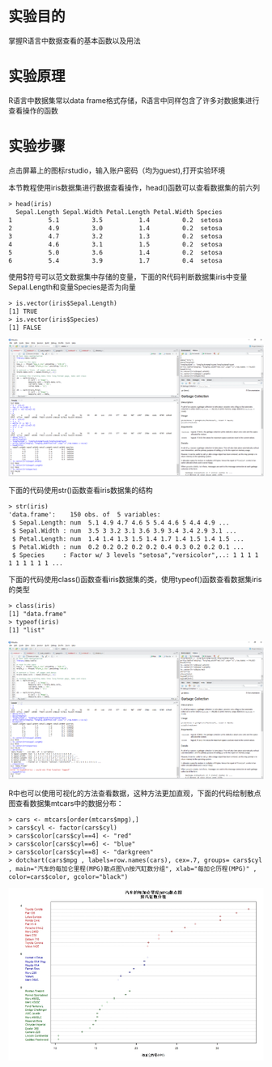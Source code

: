 # 实验目的

掌握R语言中数据查看的基本函数以及用法

# 实验原理

R语言中数据集常以data frame格式存储，R语言中同样包含了许多对数据集进行查看操作的函数

# 实验步骤

点击屏幕上的图标rstudio，输入账户密码（均为guest),打开实验环境

本节教程使用iris数据集进行数据查看操作，head\(\)函数可以查看数据集的前六列

```
> head(iris)
  Sepal.Length Sepal.Width Petal.Length Petal.Width Species
1          5.1         3.5          1.4         0.2  setosa
2          4.9         3.0          1.4         0.2  setosa
3          4.7         3.2          1.3         0.2  setosa
4          4.6         3.1          1.5         0.2  setosa
5          5.0         3.6          1.4         0.2  setosa
6          5.4         3.9          1.7         0.4  setosa
```

使用$符号可以范文数据集中存储的变量，下面的R代码判断数据集iris中变量Sepal.Length和变量Species是否为向量

```
> is.vector(iris$Sepal.Length)
[1] TRUE
> is.vector(iris$Species)
[1] FALSE
```

![](/images/1-2-2-1_20171107071850.050.png)

下面的代码使用str\(\)函数查看iris数据集的结构

```
> str(iris)
'data.frame':    150 obs. of  5 variables:
 $ Sepal.Length: num  5.1 4.9 4.7 4.6 5 5.4 4.6 5 4.4 4.9 ...
 $ Sepal.Width : num  3.5 3 3.2 3.1 3.6 3.9 3.4 3.4 2.9 3.1 ...
 $ Petal.Length: num  1.4 1.4 1.3 1.5 1.4 1.7 1.4 1.5 1.4 1.5 ...
 $ Petal.Width : num  0.2 0.2 0.2 0.2 0.2 0.4 0.3 0.2 0.2 0.1 ...
 $ Species     : Factor w/ 3 levels "setosa","versicolor",..: 1 1 1 1 1 1 1 1 1 1 ...
```

下面的代码使用class\(\)函数查看iris数据集的类，使用typeof\(\)函数查看数据集iris的类型

```
> class(iris)
[1] "data.frame"
> typeof(iris)
[1] "list"
```

![](/images/1-2-2-2_20171107071941.041.png)

R中也可以使用可视化的方法查看数据，这种方法更加直观，下面的代码绘制散点图查看数据集mtcars中的数据分布：

```
> cars <- mtcars[order(mtcars$mpg),]
> cars$cyl <- factor(cars$cyl)                               
> cars$color[cars$cyl==4] <- "red"
> cars$color[cars$cyl==6] <- "blue"
> cars$color[cars$cyl==8] <- "darkgreen"
> dotchart(cars$mpg , labels=row.names(cars), cex=.7, groups= cars$cyl , main="汽车的每加仑里程(MPG)散点图\n按汽缸数分组", xlab="每加仑历程(MPG)" ,  color=cars$color, gcolor="black")
```

![](/images/1-2-2-3_20171107072027.027.jpeg)